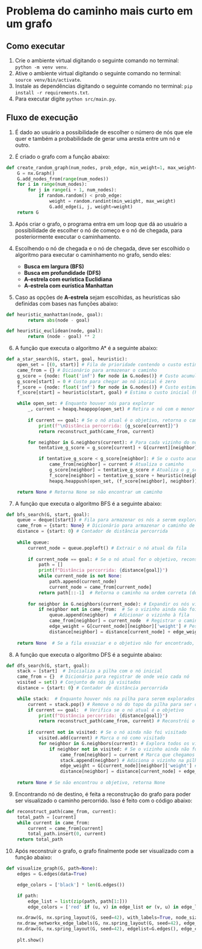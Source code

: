 # Problema do caminho mais curto em um grafo

## Como executar

1. Crie o ambiente virtual digitando o seguinte comando no terminal: ```python -m venv venv```.
2. Ative o ambiente virtual digitando o seguinte comando no terminal: ```source venv/bin/activate```.
3. Instale as dependências digitando o seguinte comando no terminal: ```pip install -r requirements.txt```.
4. Para executar digite ```python src/main.py```.

## Fluxo de execução

1. É dado ao usuário a possibilidade de escolher o número de nós que ele quer e também a probabilidade de gerar uma aresta entre um nó e outro.

2. É criado o grafo com a função abaixo:

```python
def create_random_graph(num_nodes, prob_edge, min_weight=1, max_weight=10):
    G = nx.Graph()
    G.add_nodes_from(range(num_nodes))
    for i in range(num_nodes):
        for j in range(i + 1, num_nodes):
            if random.random() < prob_edge:
                weight = random.randint(min_weight, max_weight)
                G.add_edge(i, j, weight=weight)
    return G
```

3. Após criar o grafo, o programa entra em um loop que dá ao usuário a possibilidade de escolher o nó de começo e o nó de chegada, para posteriormente executar o caminhamento.

4. Escolhendo o nó de chegada e o nó de chegada, deve ser escolhido o algoritmo para executar o caminhamento no grafo, sendo eles: 
    - **Busca em largura (BFS)** 
    - **Busca em profundidade (DFS)**
    - **A-estrela com eurística Euclidiana**
    - **A-estrela com eurística Manhattan**

5. Caso as opções de **A-estrela** sejam escolhidas, as heurísticas são definidas com bases nas funções abaixo:

```python
def heuristic_manhattan(node, goal):
        return abs(node - goal)

def heuristic_euclidean(node, goal):
        return (node - goal) ** 2
```

6. A função que executa o algoritmo A* é a seguinte abaixo:

```python
def a_star_search(G, start, goal, heuristic):
    open_set = [(0, start)] # Fila de prioridade contendo o custo estimado (f_score) e o nó
    came_from = {} # Dicionário para armazenar o caminho
    g_score = {node: float('inf') for node in G.nodes()} # Custo acumulado para chegar a cada nó
    g_score[start] = 0 # Custo para chegar ao nó inicial é zero
    f_score = {node: float('inf') for node in G.nodes()} # Custo estimado total para chegar ao objetivo
    f_score[start] = heuristic(start, goal) # Estima o custo inicial (heurística) do nó inicial ao objetivo

    while open_set: # Enquanto houver nós para explorar
        _, current = heapq.heappop(open_set) # Retira o nó com o menor f_score da fila de prioridade
        
        if current == goal: # Se o nó atual é o objetivo, retorna o caminho encontrado
            print(f"\nDistância percorrida: {g_score[current]}")
            return reconstruct_path(came_from, current)

        for neighbor in G.neighbors(current): # Para cada vizinho do nó atual
            tentative_g_score = g_score[current] + G[current][neighbor]['weight'] # Calcula o g_score temporário

            if tentative_g_score < g_score[neighbor]: # Se o custo acumulado atual for menor
                came_from[neighbor] = current # Atualiza o caminho
                g_score[neighbor] = tentative_g_score # Atualiza o g_score
                f_score[neighbor] = tentative_g_score + heuristic(neighbor, goal) # Atualiza o f_score (g_score + heurística)
                heapq.heappush(open_set, (f_score[neighbor], neighbor)) # Adiciona o vizinho na fila de prioridade

    return None # Retorna None se não encontrar um caminho
```

7. A função que executa o algoritmo BFS é a seguinte abaixo:

```python
def bfs_search(G, start, goal):
    queue = deque([start]) # Fila para armazenar os nós a serem explorados (FIFO)
    came_from = {start: None} # Dicionário para armazenar o caminho de volta de cada nó até o início
    distance = {start: 0} # Contador de distância percorrida
    
    while queue:
        current_node = queue.popleft() # Extrair o nó atual da fila
        
        if current_node == goal: # Se o nó atual for o objetivo, reconstruir o caminho e retorná-lo
            path = []
            print(f"Distância percorrida: {distance[goal]}")
            while current_node is not None:
                path.append(current_node)
                current_node = came_from[current_node]
            return path[::-1]  # Retorna o caminho na ordem correta (do início ao objetivo)
        
        for neighbor in G.neighbors(current_node): # Expandir os nós vizinhos do nó atual
            if neighbor not in came_from:  # Se o vizinho ainda não foi visitado
                queue.append(neighbor)  # Adicionar o vizinho à fila
                came_from[neighbor] = current_node  # Registrar o caminho de volta
                edge_weight = G[current_node][neighbor]['weight'] # Peso da aresta atual
                distance[neighbor] = distance[current_node] + edge_weight # Soma ao contador
    
    return None  # Se a fila esvaziar e o objetivo não for encontrado, retorna None
```

8. A função que executa o algoritmo DFS é a seguinte abaixo:

```python
def dfs_search(G, start, goal):
    stack = [start]  # Inicializa a pilha com o nó inicial
    came_from = {}  # Dicionário para registrar de onde veio cada nó
    visited = set() # Conjunto de nós já visitados
    distance = {start: 0} # Contador de distância percorrida

    while stack:  # Enquanto houver nós na pilha para serem explorados
        current = stack.pop() # Remove o nó do topo da pilha para ser o nó atual
        if current == goal:  # Verifica se o nó atual é o objetivo
            print(f"Distância percorrida: {distance[goal]}")
            return reconstruct_path(came_from, current) # Reconstrói o caminho até o objetivo
        
        if current not in visited: # Se o nó ainda não foi visitado
            visited.add(current) # Marca o nó como visitado
            for neighbor in G.neighbors(current): # Explora todos os vizinhos do nó atual
                if neighbor not in visited: # Se o vizinho ainda não foi visitado
                    came_from[neighbor] = current # Marca que chegamos no vizinho a partir do nó atual
                    stack.append(neighbor) # Adiciona o vizinho na pilha para ser explorado
                    edge_weight = G[current_node][neighbor]['weight'] # Peso da aresta atual
                    distance[neighbor] = distance[current_node] + edge_weight # Soma ao contador
                    
    return None # Se não encontrou o objetivo, retorna None
```

9. Encontrando nó de destino, é feita a reconstrução do grafo para poder ser visualizado o caminho percorrido. Isso é feito com o código abaixo:

```python
def reconstruct_path(came_from, current):
    total_path = [current]
    while current in came_from:
        current = came_from[current]
        total_path.insert(0, current)
    return total_path
```

10. Após reconstruir o grafo, o grafo finalmente pode ser visualizado com a função abaixo:

```python
def visualize_graph(G, path=None):
    edges = G.edges(data=True)

    edge_colors = ['black'] * len(G.edges())

    if path:
        edge_list = list(zip(path, path[1:]))
        edge_colors = ['red' if (u, v) in edge_list or (v, u) in edge_list else 'black' for u, v in G.edges()]

    nx.draw(G, nx.spring_layout(G, seed=42), with_labels=True, node_size=200, font_size=10)
    nx.draw_networkx_edge_labels(G, nx.spring_layout(G, seed=42), edge_labels={(u, v): f'{d["weight"]}' for u, v, d in edges})
    nx.draw(G, nx.spring_layout(G, seed=42), edgelist=G.edges(), edge_color=edge_colors, width=1)
    
    plt.show()
```